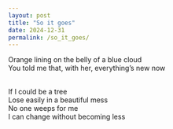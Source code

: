 ```yaml
---
layout: post
title: "So it goes"
date: 2024-12-31
permalink: /so_it_goes/
---
```


Orange lining on the belly of a blue cloud<br>
You told me that, with her, everything’s new now<br><br>

If I could be a tree<br>
Lose easily in a beautiful mess<br>
No one weeps for me<br>
I can change without becoming less